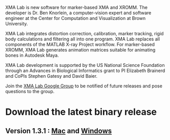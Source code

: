 XMA Lab is new software for marker-based XMA and XROMM. The developer is Dr. Ben Knorlein, a computer-vision expert and software engineer at the Center for Computation and Visualization at Brown University.

XMA Lab integrates distortion correction, calibration, marker tracking, rigid body calculations and filtering all into one program. XMA Lab replaces all
components of the MATLAB X-ray Project workflow. For marker-based XROMM, XMA Lab generates animation matrices suitable for animating bones in Autodesk Maya.

XMA Lab development is supported by the US National Science Foundation through an Advances in Biological Informatics grant to PI Elizabeth Brainerd and 
CoPIs Stephen Gatesy and David Baier.

Join the [XMA Lab Google Group](https://groups.google.com/a/brown.edu/forum/?hl=en#!forum/xmalab) to be notified of future releases and pose questions to the group.

# Download the latest binary release #
## Version 1.3.1 : [Mac](https://bitbucket.org/xromm/xma-lab/downloads/XMALab_1.3.1.dmg) and [Windows](https://bitbucket.org/xromm/xma-lab/downloads/XMALab_setup-1.3.1.msi) ##
